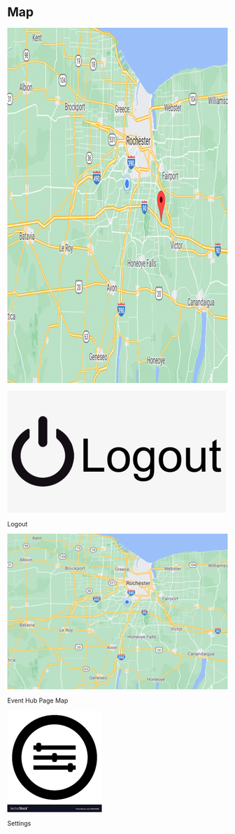 <link href="../styles.css" rel="stylesheet">  

# Map

<div>
<img src="../imgs/mapwithmarker.png" class="mapimg" onclick="window.location.href='./job';" width="1149" height="813">
</div>
   
[![Logout](../imgs/logout.png "Logout")](..)  
<div class="map"> Logout </div>    
  
[![Map](../imgs/mapwithoutmarker.png "Map")](eventhub)  
<div class="map"> Event Hub Page Map </div>    
  
[![Settings](../imgs/settings.png "Settings")](settings)  
<div class="map"> Settings </div>    
